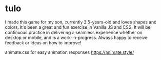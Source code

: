 # tulo

I made this game for my son, currently 2.5-years-old and loves shapes and colors. It's been a great and fun exercise in Vanilla JS and CSS. It will be continuous practice in delivering a seamless experience whether on desktop or mobile, and is a work-in-progress. Always happy to receive feedback or ideas on how to improve!

animate.css for easy animation responses
https://animate.style/
